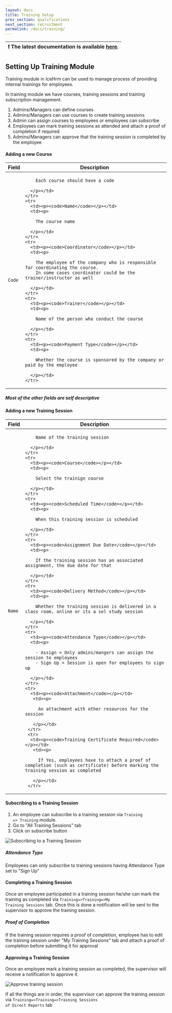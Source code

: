 ```yaml
---
layout: docs
title: Training Setup
prev_section: qualifications
next_section: recruitment
permalink: /docs/training/
---
```


| :exclamation:  The latest documentation is available [here](https://icehrm.com/explore/docs-category/training/).   |
|-----------------------------------------|

## Setting Up Training Module

Training module in IceHrm can be used to manage process of providing internal trainings for employees.

In training module we have courses, training sessions and training subscription management.

 1. Admins/Managers can define courses
 2. Admins/Managers can use courses to create training sessions
 3. Admin can assign courses to employees or employees can subscribe
 4. Employees can mark training sessions as attended and attach a proof of completion if required
 5. Admins/Managers can approve that the training session is completed by the employee
 
 
#### Adding a new Course

<div class="mobile-side-scroller">
<table>
  <thead>
    <tr>
      <th>Field</th>
      <th>Description</th>
    </tr>
  </thead>
  <tbody>
    <tr>
      <td><p><code>Code</code></p></td>
      <td><p>
        
        Each course should have a code

      </p></td>
    </tr>
    <tr>
      <td><p><code>Name</code></p></td>
      <td><p>

        The course name

      </p></td>
    </tr>
    <tr>
      <td><p><code>Coordinator</code></p></td>
      <td><p>

        The employee of the company who is responsible for coordinating the course.
        In some cases coordinator could be the trainer/instructor as well

      </p></td>
    </tr>
    <tr>
      <td><p><code>Trainer</code></p></td>
      <td><p>

        Name of the person who conduct the course

      </p></td>
    </tr>
    <tr>
      <td><p><code>Payment Type</code></p></td>
      <td><p>

        Whether the course is sponsored by the company or paid by the employee

      </p></td>
    </tr>
  </tbody>
</table>
</div>

<div class="note info">
  <h5>Most of the other fields are self descriptive</h5>
  <p></p>
</div>

#### Adding a new Training Session

<div class="mobile-side-scroller">
<table>
  <thead>
    <tr>
      <th>Field</th>
      <th>Description</th>
    </tr>
  </thead>
  <tbody>
    <tr>
      <td><p><code>Name</code></p></td>
      <td><p>
        
        Name of the training session

      </p></td>
    </tr>
    <tr>
      <td><p><code>Course</code></p></td>
      <td><p>

        Select the trainign course

      </p></td>
    </tr>
    <tr>
      <td><p><code>Scheduled Time</code></p></td>
      <td><p>

        When this training session is scheduled

      </p></td>
    </tr>
    <tr>
      <td><p><code>Assignment Due Date</code></p></td>
      <td><p>

        If the training session has an associated assignment, the due date for that

      </p></td>
    </tr>
    <tr>
      <td><p><code>Delivery Method</code></p></td>
      <td><p>

        Whether the training session is delivered in a class room, online or its a sel study session

      </p></td>
    </tr>
    <tr>
      <td><p><code>Attendance Type</code></p></td>
      <td><p>

        - Assign = Only admins/mangers can assign the session to employees
        - Sign Up = Session is open for employees to sign up

      </p></td>
    </tr>
    <tr>
      <td><p><code>Attachment</code></p></td>
       <td><p>
 
         An attachment with other resources for the session
 
       </p></td>
     </tr>
     <tr>
      <td><p><code>Training Certificate Required</code></p></td>
       <td><p>
 
         If Yes, employees have to attach a proof of completion (such as certificate) before marking the training session as completed
 
       </p></td>
     </tr>
  </tbody>
</table>
</div>


#### Subscribing to a Training Session

1. An employee can subscribe to a training session via <code>Training => Training</code> module.
2. Go to "All Training Sessions" tab
3. Click on subscribe button

![Subscribing to a Training Session](https://icehrm.com/explore/wp-content/uploads/2022/09/Untitled-900-%C3%97-300px-6.png)


<div class="note warning">
  <h5>Attendance Type</h5>
  <p>Employees can only subscribe to training sessions having Attendance Type set to "Sign Up"</p>
</div>

#### Completing a Training Session

Once an employee participated in a training session he/she can mark the training as completed via 
<code>Training=>Training=>My Training Sessions</code> tab. Once this is done a notification will be sent
to the supervisor to approve the training session.

<div class="note info">
  <h5>Proof of Completion</h5>
  <p>If the training session requires a proof of completion, employee has to edit the training session under "My Training Sessions" tab
  and attach a proof of completion before submitting it for approval</p>
</div>
 
 
#### Approving a Training Session
 
Once an employee mark a training session as completed, the supervisor will receive a notification to approve it.

![Approve training session](https://icehrm.com/explore/wp-content/uploads/2022/09/Untitled-design-47-768x427.png)

If all the things are in order, the supervisor can approve the training session via <code>Training=>Training=>Training Sessions of Direct Reports</code> tab


